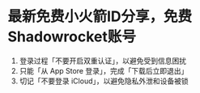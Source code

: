 # 最新免费小火箭ID分享，免费Shadowrocket账号

1. 登录过程「不要开启双重认证」，以避免受到信息困扰
2. 只能「从 App Store 登录」，完成「下载后立即退出」
3. 切记「不要登录 iCloud」，以避免隐私外泄和设备被锁
